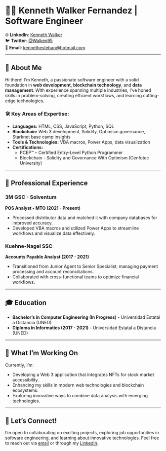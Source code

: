 # 👨‍💻 Kenneth Walker Fernandez | Software Engineer

🌐 **LinkedIn**: [Kenneth Walker](https://www.linkedin.com/in/kenneth-walker-fernandez/)  
🐦 **Twitter**: [@Walken95](https://x.com/Walken95)  
📧 **Email**: kennethesteban@hotmail.com

---

## 👋 About Me

Hi there! I'm Kenneth, a passionate software engineer with a solid foundation in **web development**, **blockchain technology**, and **data management**. With experience spanning multiple industries, I've honed skills in problem-solving, creating efficient workflows, and learning cutting-edge technologies.

### 🛠️ Key Areas of Expertise:

- **Languages:** HTML, CSS, JavaScript, Python, SQL
- **Blockchain:** Web 3 development, Solidity, Optimism governance, Starknet base camp insights
- **Tools & Technologies:** VBA macros, Power Apps, data visualization
- **Certifications:**
  - PCEP™ – Certified Entry-Level Python Programmer
  - Blockchain - Solidity and Governance With Optimism (Cenfotec University)

---

## 💼 Professional Experience

### 3M GSC - Solventum

**POS Analyst - MTO (2021 - Present)**

- Processed distributor data and matched it with company databases for improved accuracy.
- Developed VBA macros and utilized Power Apps to streamline workflows and visualize data effectively.

### Kuehne-Nagel SSC

**Accounts Payable Analyst (2017 - 2021)**

- Transitioned from Junior Agent to Senior Specialist, managing payment processing and account reconciliations.
- Collaborated with cross-functional teams to optimize financial workflows.

---

## 🎓 Education

- **Bachelor’s in Computer Engineering (In Progress)** - Universidad Estatal a Distancia (UNED)
- **Diploma in Informatics (2017 - 2021)** - Universidad Estatal a Distancia (UNED)

---

## 🚀 What I’m Working On

Currently, I’m:

- Developing a Web 3 application that integrates NFTs for stock market accessibility.
- Enhancing my skills in modern web technologies and blockchain ecosystems.
- Exploring innovative ways to combine data analysis with emerging technologies.

---

## 🌟 Let’s Connect!

I’m open to collaborating on exciting projects, exploring job opportunities in software engineering, and learning about innovative technologies. Feel free to reach out via [email](mailto:kennethesteban@hotmail.com) or through my [LinkedIn](https://www.linkedin.com/in/kenneth-walker-fernandez/).
